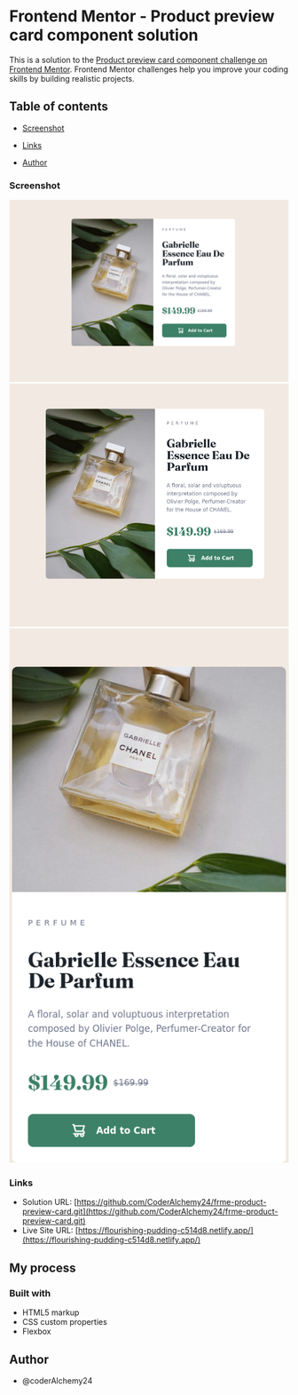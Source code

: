 # Frontend Mentor - Product preview card component solution

This is a solution to the [Product preview card component challenge on Frontend Mentor](https://www.frontendmentor.io/challenges/product-preview-card-component-GO7UmttRfa). Frontend Mentor challenges help you improve your coding skills by building realistic projects. 

## Table of contents
  - [Screenshot](#screenshot)
  - [Links](#links)

  - [Author](#author)



### Screenshot

![](./desktop.png)
![](./tablet.png)
![](./mobile.png)



### Links

- Solution URL: [https://github.com/CoderAlchemy24/frme-product-preview-card.git](https://github.com/CoderAlchemy24/frme-product-preview-card.git)
- Live Site URL: [https://flourishing-pudding-c514d8.netlify.app/](https://flourishing-pudding-c514d8.netlify.app/)

## My process

### Built with

- HTML5 markup
- CSS custom properties
- Flexbox




## Author

- @coderAlchemy24


